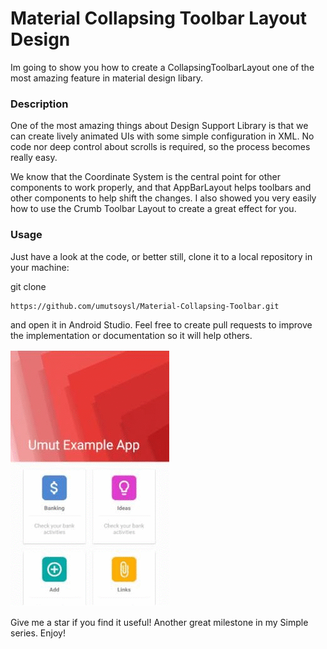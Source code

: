 # Material Collapsing Toolbar Layout Design
Im going to show you how to create a CollapsingToolbarLayout one of the most amazing feature in material design libary.

### Description
One of the most amazing things about Design Support Library is that we can create lively animated UIs with some simple configuration in XML. No code nor deep control about scrolls is required, so the process becomes really easy.

We know that the Coordinate System is the central point for other components to work properly, and that AppBarLayout helps toolbars and other components to help shift the changes. I also showed you very easily how to use the Crumb Toolbar Layout to create a great effect for you.

### Usage
Just have a look at the code, or better still, clone it to a local repository in your machine:

git clone
```
https://github.com/umutsoysl/Material-Collapsing-Toolbar.git
```
and open it in Android Studio. Feel free to create pull requests to improve the implementation or documentation so it will help others. 


![](https://github.com/umutsoysl/Material-Collapsing-Toolbar/blob/master/gif/appli.gif)

Give me a star if you find it useful! Another great milestone in my Simple series. Enjoy!